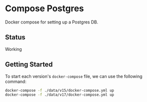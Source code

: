 # Compose Postgres

Docker compose for setting up a Postgres DB.

## Status

Working

## Getting Started

To start each version's `docker-compose` file, we can use the following command:

```bash
docker-compose -f ./data/v15/docker-compose.yml up
docker-compose -f ./data/v17/docker-compose.yml up
```
